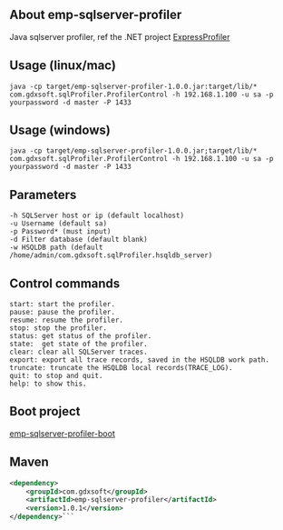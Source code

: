 ## About emp-sqlserver-profiler

Java sqlserver profiler, ref the .NET project [ExpressProfiler](https://github.com/ststeiger/ExpressProfiler)

## Usage (linux/mac)
```
java -cp target/emp-sqlserver-profiler-1.0.0.jar:target/lib/* com.gdxsoft.sqlProfiler.ProfilerControl -h 192.168.1.100 -u sa -p yourpassword -d master -P 1433
```
## Usage (windows)
```
java -cp target/emp-sqlserver-profiler-1.0.0.jar;target/lib/* com.gdxsoft.sqlProfiler.ProfilerControl -h 192.168.1.100 -u sa -p yourpassword -d master -P 1433
```
## Parameters

    -h SQLServer host or ip (default localhost)
    -u Username (default sa)
    -p Password* (must input)
    -d Filter database (default blank)
    -w HSQLDB path (default /home/admin/com.gdxsoft.sqlProfiler.hsqldb_server)

## Control commands

    start: start the profiler.
    pause: pause the profiler.
    resume: resume the profiler.
    stop: stop the profiler.
    status: get status of the profiler.
    state:  get state of the profiler.
    clear: clear all SQLServer traces.
    export: export all trace records, saved in the HSQLDB work path.
    truncate: truncate the HSQLDB local records(TRACE_LOG).
    quit: to stop and quit.
    help: to show this.

## Boot project
[emp-sqlserver-profiler-boot](https://github.com/gdx1231/emp-sqlserver-profiler-boot)

## Maven

```xml
<dependency>
    <groupId>com.gdxsoft</groupId>
    <artifactId>emp-sqlserver-profiler</artifactId>
    <version>1.0.1</version>
</dependency>```